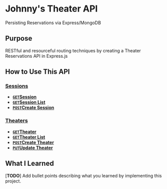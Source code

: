 # Johnny's Theater API
Persisting Reservations via Express/MongoDB

## Purpose

RESTful and resourceful routing techniques by creating a Theater Reservations API in Express.js

## How to Use This API

### [Sessions][]
- **[<code>GET</code>Session](API%20Documentation/sessions/GET_id.md)**
- **[<code>GET</code>Session List](API%20Documentation/sessions/GET_list.md)**
- **[<code>POST</code>Create Session](API%20Documentation/sessions/POST_create.md)**

### [Theaters][]
- **[<code>GET</code>Theater](API%20Documentation/theaters/GET_id.md)**
- **[<code>GET</code>Theater List](API%20Documentation/theaters/GET_list.md)**
- **[<code>POST</code>Create Theater](API%20Documentation/theaters/POST_create.md)**
- **[<code>PUT</code>Update Theater](API%20Documentation/theaters/PUT_update_id.md)**

## What I Learned

[**TODO**] Add bullet points describing what you learned by implementing this project.


[Theaters]: /theater-reservations/API%20Documentation/theaters
[Sessions]: /theater-reservations/API%20Documentation/sessions
